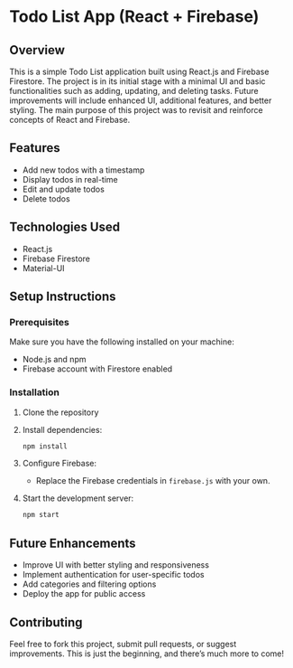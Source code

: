 # Todo List App (React + Firebase)

## Overview
This is a simple Todo List application built using React.js and Firebase Firestore. The project is in its initial stage with a minimal UI and basic functionalities such as adding, updating, and deleting tasks. Future improvements will include enhanced UI, additional features, and better styling. The main purpose of this project was to revisit and reinforce concepts of React and Firebase.

## Features
- Add new todos with a timestamp
- Display todos in real-time
- Edit and update todos
- Delete todos

## Technologies Used
- React.js
- Firebase Firestore
- Material-UI

## Setup Instructions

### Prerequisites
Make sure you have the following installed on your machine:
- Node.js and npm
- Firebase account with Firestore enabled

### Installation
1. Clone the repository
  
2. Install dependencies:
   ```sh
   npm install
   ```
3. Configure Firebase:
   - Replace the Firebase credentials in `firebase.js` with your own.
   
4. Start the development server:
   ```sh
   npm start
   ```

## Future Enhancements
- Improve UI with better styling and responsiveness
- Implement authentication for user-specific todos
- Add categories and filtering options
- Deploy the app for public access

## Contributing
Feel free to fork this project, submit pull requests, or suggest improvements. This is just the beginning, and there’s much more to come!



